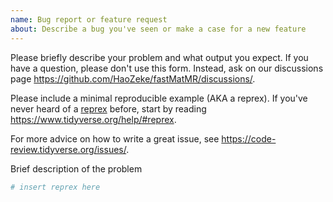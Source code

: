 ```yaml
---
name: Bug report or feature request
about: Describe a bug you've seen or make a case for a new feature
---
```


Please briefly describe your problem and what output you expect. If you have a question, please don't use this form. Instead, ask on our discussions page <https://github.com/HaoZeke/fastMatMR/discussions/>.

Please include a minimal reproducible example (AKA a reprex). If you've never heard of a [reprex](http://reprex.tidyverse.org/) before, start by reading <https://www.tidyverse.org/help/#reprex>.

For more advice on how to write a great issue, see <https://code-review.tidyverse.org/issues/>.

Brief description of the problem

```r
# insert reprex here
```
